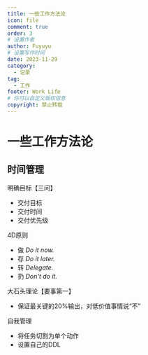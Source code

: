 ```yaml
---
title: 一些工作方法论
icon: file
comment: true
order: 3
# 设置作者
author: Fuyuyu
# 设置写作时间
date: 2023-11-29
category:
  - 记录
tag:
  - 工作
footer: Work Life
# 你可以自定义版权信息
copyright: 禁止转载
---
```


#  一些工作方法论

## 时间管理

明确目标【三问】

- 交付目标
- 交付时间
- 交付优先级

4D原则

- 做 *Do it now.*
- 存 *Do it later.*
- 转 *Delegate.*
- 扔 *Don't do it.*

大石头理论【要事第一】

- 保证最关键的20%输出，对低价值事情说“不”

自我管理

- 将任务切割为单个动作
- 设置自己的DDL